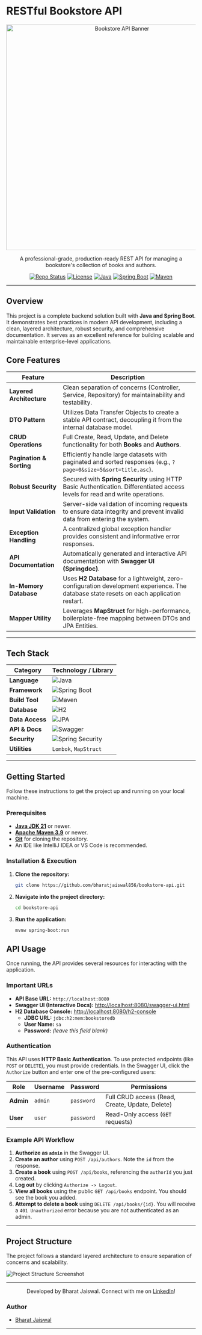 # RESTful Bookstore API

<p align="center">
  <img src="https://user-images.githubusercontent.com/8323869/148679039-4b684803-3435-42c1-8451-91a5477c73a4.png" alt="Bookstore API Banner" width="600"/>
</p>

<p align="center">
  A professional-grade, production-ready REST API for managing a bookstore's collection of books and authors.
</p>

<p align="center">
    <a href="https://github.com/bharatjaiswal856/bookstore-api.git"><img alt="Repo Status" src="https://img.shields.io/badge/repo_status-active-green.svg"></a>
    <a href="#"><img alt="License" src="https://img.shields.io/badge/license-MIT-blue.svg"></a>
    <a href="https://www.java.com"><img alt="Java" src="https://img.shields.io/badge/Java-21-blue.svg?logo=openjdk"></a>
    <a href="https://spring.io/projects/spring-boot"><img alt="Spring Boot" src="https://img.shields.io/badge/Spring_Boot-3.2.0-brightgreen.svg?logo=spring"></a>
    <a href="https://maven.apache.org/"><img alt="Maven" src="https://img.shields.io/badge/build-maven-red.svg?logo=apachemaven"></a>
</p>

---

## Overview

This project is a complete backend solution built with **Java and Spring Boot**. It demonstrates best practices in modern API development, including a clean, layered architecture, robust security, and comprehensive documentation. It serves as an excellent reference for building scalable and maintainable enterprise-level applications.

## Core Features

| Feature                  | Description                                                                                                                           |
| ------------------------ | ------------------------------------------------------------------------------------------------------------------------------------- |
| **Layered Architecture** | Clean separation of concerns (Controller, Service, Repository) for maintainability and testability.                                   |
| **DTO Pattern**          | Utilizes Data Transfer Objects to create a stable API contract, decoupling it from the internal database model.                         |
| **CRUD Operations**      | Full Create, Read, Update, and Delete functionality for both **Books** and **Authors**.                                                 |
| **Pagination & Sorting** | Efficiently handle large datasets with paginated and sorted responses (e.g., `?page=0&size=5&sort=title,asc`).                          |
| **Robust Security**      | Secured with **Spring Security** using HTTP Basic Authentication. Differentiated access levels for read and write operations.         |
| **Input Validation**     | Server-side validation of incoming requests to ensure data integrity and prevent invalid data from entering the system.                 |
| **Exception Handling**   | A centralized global exception handler provides consistent and informative error responses.                                           |
| **API Documentation**    | Automatically generated and interactive API documentation with **Swagger UI (Springdoc)**.                                            |
| **In-Memory Database**   | Uses **H2 Database** for a lightweight, zero-configuration development experience. The database state resets on each application restart. |
| **Mapper Utility**       | Leverages **MapStruct** for high-performance, boilerplate-free mapping between DTOs and JPA Entities.                                 |

---

## Tech Stack

| Category         | Technology / Library                                                                                   |
| ---------------- | ------------------------------------------------------------------------------------------------------ |
| **Language**     | <img alt="Java" src="https://img.shields.io/badge/Java-21-blue.svg?logo=openjdk">                    |
| **Framework**    | <img alt="Spring Boot" src="https://img.shields.io/badge/Spring_Boot-3.2.0-brightgreen.svg?logo=spring"> |
| **Build Tool**   | <img alt="Maven" src="https://img.shields.io/badge/Maven-3.9-red.svg?logo=apachemaven">              |
| **Database**     | <img alt="H2" src="https://img.shields.io/badge/H2_Database-2.2.224-orange.svg">                     |
| **Data Access**  | <img alt="JPA" src="https://img.shields.io/badge/Spring_Data_JPA-gray.svg?logo=spring">               |
| **API & Docs**   | <img alt="Swagger" src="https://img.shields.io/badge/Swagger_UI-2.3.0-85EA2D.svg?logo=swagger">     |
| **Security**     | <img alt="Spring Security" src="https://img.shields.io/badge/Spring_Security-6.2-blue.svg?logo=spring">|
| **Utilities**    | `Lombok`, `MapStruct`                                                                                  |

---

## Getting Started

Follow these instructions to get the project up and running on your local machine.

### Prerequisites

- [**Java JDK 21**](https://www.oracle.com/java/technologies/downloads/#java21) or newer.
- [**Apache Maven 3.9**](https://maven.apache.org/download.cgi) or newer.
- [**Git**](https://git-scm.com/downloads) for cloning the repository.
- An IDE like IntelliJ IDEA or VS Code is recommended.

### Installation & Execution

1. **Clone the repository:**
   ```bash
   git clone https://github.com/bharatjaiswal856/bookstore-api.git
   
2. **Navigate into the project directory:**
   ```bash
   cd bookstore-api
3. **Run the application:**
   ```bash
   mvnw spring-boot:run

## API Usage

Once running, the API provides several resources for interacting with the application.

### Important URLs

- **API Base URL:** `http://localhost:8080`
- **Swagger UI (Interactive Docs):** [http://localhost:8080/swagger-ui.html](http://localhost:8080/swagger-ui.html)
- **H2 Database Console:** [http://localhost:8080/h2-console](http://localhost:8080/h2-console)
    - **JDBC URL:** `jdbc:h2:mem:bookstoredb`
    - **User Name:** `sa`
    - **Password:** *(leave this field blank)*

### Authentication

This API uses **HTTP Basic Authentication**.
To use protected endpoints (like `POST` or `DELETE`), you must provide credentials. In the Swagger UI, click the `Authorize` button and enter one of the pre-configured users:

| Role        | Username    | Password    | Permissions                            |
| ----------- | ----------- | ----------- | -------------------------------------- |
| **Admin**   | `admin`     | `password`  | Full CRUD access (Read, Create, Update, Delete) |
| **User**    | `user`      | `password`  | Read-Only access (`GET` requests)      |


### Example API Workflow

1. **Authorize as `admin`** in the Swagger UI.
2. **Create an author** using `POST /api/authors`. Note the `id` from the response.
3. **Create a book** using `POST /api/books`, referencing the `authorId` you just created.
4. **Log out** by clicking `Authorize -> Logout`.
5. **View all books** using the public `GET /api/books` endpoint. You should see the book you added.
6. **Attempt to delete a book** using `DELETE /api/books/{id}`. You will receive a `401 Unauthorized` error because you are not authenticated as an admin.

---

## Project Structure

The project follows a standard layered architecture to ensure separation of concerns and scalability.

![Project Structure Screenshot](src/main/resources/static/assets/ProjectStructure.png)

<hr>

<p align="center">
  Developed by Bharat Jaiswal. Connect with me on <a href="https://www.linkedin.com/in/bharatjaiswal856/">LinkedIn</a>!
</p>

### Author

* [Bharat Jaiswal](https://github.com/bharatjaiswal856/bookstore-api)

-----